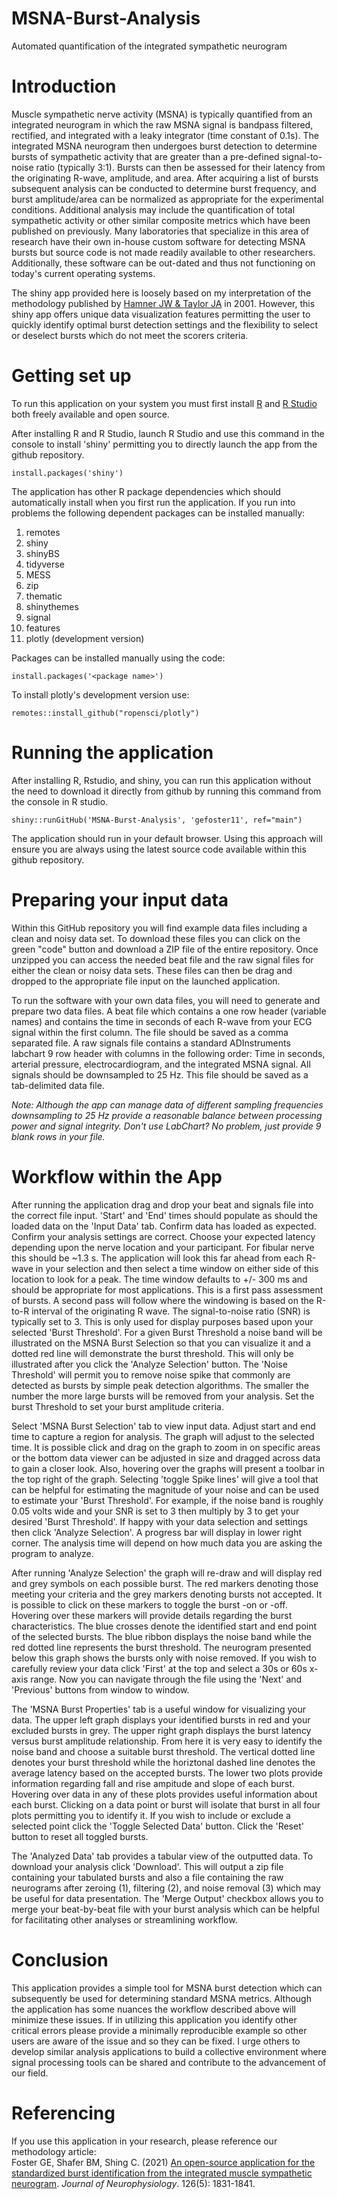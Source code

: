 # MSNA-Burst-Analysis
Automated quantification of the integrated sympathetic neurogram

# Introduction
Muscle sympathetic nerve activity (MSNA) is typically quantified from an integrated neurogram in which the raw MSNA signal is bandpass filtered, rectified, and integrated with a leaky integrator (time constant of 0.1s). The integrated MSNA neurogram then undergoes burst detection to determine bursts of sympathetic activity that are greater than a pre-defined signal-to-noise ratio (typically 3:1). Bursts can then be assessed for their latency from the originating R-wave, amplitude, and area. After acquiring a list of bursts subsequent analysis can be conducted to determine burst frequency, and burst amplitude/area can be normalized as appropriate for the experimental conditions. Additional analysis may include the quantification of total sympathetic activity or other similar composite metrics which have been published on previously. Many laboratories that specialize in this area of research have their own in-house custom software for detecting MSNA bursts but source code is not made readily available to other researchers. Additionally, these software can be out-dated and thus not functioning on today's current operating systems. 

The shiny app provided here is loosely based on my interpretation of the methodology published by [Hamner JW & Taylor JA](https://journals.physiology.org/doi/full/10.1152/jappl.2001.91.3.1199) in 2001. However, this shiny app offers unique data visualization features permitting the user to quickly identify optimal burst detection settings and the flexibility to select or deselect bursts which do not meet the scorers criteria.

# Getting set up
To run this application on your system you must first install [R](https://cran.r-project.org/) and [R Studio](https://www.rstudio.com/) both freely available and open source. 

After installing R and R Studio, launch R Studio and use this command in the console to install 'shiny' permitting you to directly launch the app from the github repository.

`install.packages('shiny')`

The application has other R package dependencies which should automatically install when you first run the application.  If you run into problems the following dependent packages can be installed manually:

1. remotes
2. shiny
3. shinyBS
4. tidyverse
5. MESS
6. zip
7. thematic
8. shinythemes
9. signal
10. features
11. plotly (development version)

Packages can be installed manually using the code:

`install.packages('<package name>')`

To install plotly's development version use:

`remotes::install_github("ropensci/plotly")`

# Running the application
After installing R, Rstudio, and shiny, you can run this application without the need to download it directly from github by running this command from the console in R studio.

`shiny::runGitHub('MSNA-Burst-Analysis', 'gefoster11', ref="main")`

The application should run in your default browser. Using this approach will ensure you are always using the latest source code available within this github repository.

# Preparing your input data
Within this GitHub repository you will find example data files including a clean and noisy data set. To download these files you can click on the green "code" button and download a ZIP file of the entire repository. Once unzipped you can access the needed beat file and the raw signal files for either the clean or noisy data sets.  These files can then be drag and dropped to the appropriate file input on the launched application.

To run the software with your own data files, you will need to generate and prepare two data files. A beat file which contains a one row header (variable names) and contains the time in seconds of each R-wave from your ECG signal within the first column. The file should be saved as a comma separated file. A raw signals file contains a standard ADInstruments labchart 9 row header with columns in the following order: Time in seconds, arterial pressure, electrocardiogram, and the integrated MSNA signal. All signals should be downsampled to 25 Hz. This file should be saved as a tab-delimited data file.

*Note: Although the app can manage data of different sampling frequencies downsampling to 25 Hz provide a reasonable balance between processing power and signal integrity. Don't use LabChart? No problem, just provide 9 blank rows in your file.*

# Workflow within the App
After running the application drag and drop your beat and signals file into the correct file input. 'Start' and 'End' times should populate as should the loaded data on the 'Input Data' tab. Confirm data has loaded as expected. Confirm your analysis settings are correct. Choose your expected latency depending upon the nerve location and your participant. For fibular nerve this should be ~1.3 s. The application will look this far ahead from each R-wave in your selection and then select a time window on either side of this location to look for a peak. The time window defaults to +/- 300 ms and should be appropriate for most applications. This is a first pass assessment of bursts. A second pass will follow where the windowing is based on the R-to-R interval of the originating R wave. The signal-to-noise ratio (SNR) is typically set to 3. This is only used for display purposes based upon your selected 'Burst Threshold'. For a given Burst Threshold a noise band will be illustrated on the MSNA Burst Selection so that you can visualize it and a dotted red line will demonstrate the burst threshold. This will only be illustrated after you click the 'Analyze Selection' button. The 'Noise Threshold' will permit you to remove noise spike that commonly are detected as bursts by simple peak detection algorithms. The smaller the number the more large bursts will be removed from your analysis. Set the burst Threshold to set your burst amplitude criteria.

Select 'MSNA Burst Selection' tab to view input data. Adjust start and end time to capture a region for analysis. The graph will adjust to the selected time. It is possible click and drag on the graph to zoom in on specific areas or the bottom data viewer can be adjusted in size and dragged across data to gain a closer look. Also, hovering over the graphs will present a toolbar in the top right of the graph. Selecting 'toggle Spike lines' will give a tool that can be helpful for estimating the magnitude of your noise and can be used to estimate your 'Burst Threshold'. For example, if the noise band is roughly 0.05 volts wide and your SNR is set to 3 then multiply by 3 to get your desired 'Burst Threshold'. If happy with your data selection and settings then click 'Analyze Selection'. A progress bar will display in lower right corner. The analysis time will depend on how much data you are asking the program to analyze.

After running 'Analyze Selection' the graph will re-draw and will display red and grey symbols on each possible burst. The red markers denoting those meeting your criteria and the grey markers denoting bursts not accepted.  It is possible to click on these markers to toggle the burst -on or -off. Hovering over these markers will provide details regarding the burst characteristics. The blue crosses denote the identified start and end point of the selected bursts. The blue ribbon displays the noise band while the red dotted line represents the burst threshold. The neurogram presented below this graph shows the bursts only with noise removed. If you wish to carefully review your data click 'First' at the top and select a 30s or 60s x-axis range. Now you can navigate through the file using the 'Next' and 'Previous' buttons from window to window.

The 'MSNA Burst Properties' tab is a useful window for visualizing your data. The upper left graph displays your identified bursts in red and your excluded bursts in grey. The upper right graph displays the burst latency versus burst amplitude relationship. From here it is very easy to identify the noise band and choose a suitable burst threshold. The vertical dotted line denotes your burst threshold while the horiztonal dashed line denotes the average latency based on the accepted bursts. The lower two plots provide information regarding fall and rise ampitude and slope of each burst. Hovering over data in any of these plots provides useful information about each burst. Clicking on a data point or burst will isolate that burst in all four plots permitting you to identify it. If you wish to include or exclude a selected point click the 'Toggle Selected Data' button. Click the 'Reset' button to reset all toggled bursts.

The 'Analyzed Data' tab provides a tabular view of the outputted data. To download your analysis click 'Download'. This will output a zip file containing your tabulated bursts and also a file containing the raw neurograms after zeroing (1), filtering (2), and noise removal (3) which may be useful for data presentation. The 'Merge Output' checkbox allows you to merge your beat-by-beat file with your burst analysis which can be helpful for facilitating other analyses or streamlining workflow.

# Conclusion
This application provides a simple tool for MSNA burst detection which can subsequently be used for determining standard MSNA metrics. Although the application has some nuances the workflow described above will minimize these issues. If in utilizing this application you identify other critical errors please provide a minimally reproducible example so other users are aware of the issue and so they can be fixed. I urge others to develop similar analysis applications to build a collective environment where signal processing tools can be shared and contribute to the advancement of our field.

# Referencing
If you use this application in your research, please reference our methodology article: <br>
Foster GE, Shafer BM, Shing C. (2021) [An open-source application for the standardized burst identification from the integrated muscle sympathetic neurogram](https://journals.physiology.org/doi/abs/10.1152/jn.00397.2021). *Journal of Neurophysiology*. 126(5): 1831-1841.
